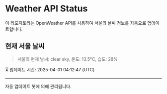 
# Weather API Status

이 리포지토리는 OpenWeather API를 사용하여 서울의 날씨 정보를 자동으로 업데이트합니다.

## 현재 서울 날씨
> 서울의 현재 날씨: clear sky, 온도: 13.5°C, 습도: 28%

⏳ 업데이트 시간: 2025-04-01 04:12:47 (UTC)

---
자동 업데이트 봇에 의해 관리됩니다.
